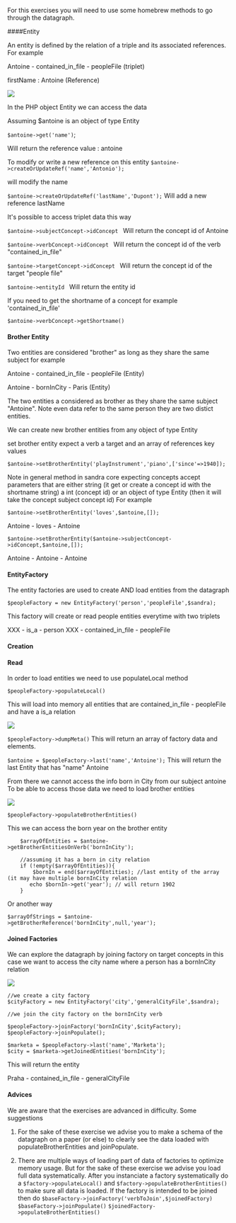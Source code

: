 
For this exercises you will need to use some homebrew methods to go through 
the datagraph.

####Entity

An entity is defined by the relation of a triple and its associated references.
For example

Antoine - contained_in_file - peopleFile (triplet)

firstName : Antoine (Reference)

![](LocalizationGame/navigation_entity1.png)

In the PHP object Entity we can access the data

Assuming $antoine is an object of type Entity

`$antoine->get('name')`;

Will return the reference value : antoine

To modify or write a new reference on this entity
`$antoine->createOrUpdateRef('name','Antonio');` 

will modify the name

`$antoine->createOrUpdateRef('lastName','Dupont');`
Will add a new reference lastName

It's possible to access triplet data this way

`$antoine->subjectConcept->idConcept ` Will return the concept id of Antoine

`$antoine->verbConcept->idConcept ` Will return the concept id of the verb "contained_in_file"

`$antoine->targetConcept->idConcept ` Will return the concept id of the target "people file"

`$antoine->entityId ` Will return the entity id

If you need to get the shortname of a concept for example 'contained_in_file'

`$antoine->verbConcept->getShortname()`



#### Brother Entity

Two entities are considered "brother" as long as they share the same subject for example

Antoine - contained_in_file - peopleFile (Entity)

Antoine - bornInCity - Paris (Entity)

The two entities a considered as brother as they share the same subject "Antoine".
Note even data refer to the same person they are two distict entities.

We can create new brother entities from any object of type Entity

set brother entity expect a verb a target and an array of references key values

`$antoine->setBrotherEntity('playInstrument','piano',['since'=>1940]);`

Note in general method in sandra core expecting concepts accept parameters that are either
string (it get or create a concept id with the shortname string) a int (concept id) or an object of type Entity (then 
it will take the concept subject concept id) For example

`$antoine->setBrotherEntity('loves',$antoine,[]);`

Antoine - loves - Antoine

`$antoine->setBrotherEntity($antoine->subjectConcept->idConcept,$antoine,[]);`

Antoine - Antoine - Antoine



#### EntityFactory

The entity factories are used to create AND load entities from the datagraph

`$peopleFactory = new EntityFactory('person','peopleFile',$sandra);`

This factory will create or read people entities everytime with two triplets

XXX - is_a - person
XXX - contained_in_file - peopleFile

#### Creation


#### Read
In order to load entities we need to use populateLocal method

`$peopleFactory->populateLocal()`

This will load into memory all entities that are contained_in_file - peopleFile and have a is_a relation

![](LocalizationGame/load1.png)

`$peopleFactory->dumpMeta()`
This will return an array of factory data and elements.

`$antoine = $peopleFactory->last('name','Antoine');`
This will return the last Entity that has "name" Antoine

From there we cannot access the info born in City from our subject antoine
To be able to access those data we need to load brother entities

![](LocalizationGame/load2.png)

`$peopleFactory->populateBrotherEntities()`

This we can access the born year on the brother entity

        $arrayOfEntities = $antoine->getBrotherEntitiesOnVerb('bornInCity');

        //assuming it has a born in city relation
        if (!empty($arrayOfEntities)){
            $bornIn = end($arrayOfEntities); //last entity of the array (it may have multiple bornInCity relation
           echo $bornIn->get('year'); // will return 1902
        }

Or another way 

    $arrayOfStrings = $antoine->getBrotherReference('bornInCity',null,'year');

#### Joined Factories

We can explore the datagraph by joining factory on target concepts in this case we want to access the city
name where a person has a bornInCity relation

![](LocalizationGame/load3.png)

    //we create a city factory
    $cityFactory = new EntityFactory('city','generalCityFile',$sandra);

    //we join the city factory on the bornInCity verb

    $peopleFactory->joinFactory('bornInCity',$cityFactory);
    $peopleFactory->joinPopulate();

    $marketa = $peopleFactory->last('name','Marketa');
    $city = $marketa->getJoinedEntities('bornInCity');

This will return the entity

Praha - contained_in_file - generalCityFile


#### Advices

We are aware that the exercises are advanced in difficulty. Some suggestions

1. For the sake of these exercise we advise you to make a schema of the datagraph on a paper (or else) to clearly see 
the data loaded with populateBrotherEntities and joinPopulate.
   
2. There are multiple ways of loading part of data of factories to optimize memory usage. But for the sake of these exercise
we advise you load full data systematically. After you instanciate a factory systematically do a
   `$factory->populateLocal()` and `$factory->populateBrotherEntities()` to make sure all data is loaded. If the factory 
   is intended to be joined then do  `$baseFactory->joinFactory('verbToJoin',$joinedFactory)` `$baseFactory->joinPopulate()`
   `$joinedFactory->populateBrotherEntities()`
   


   

